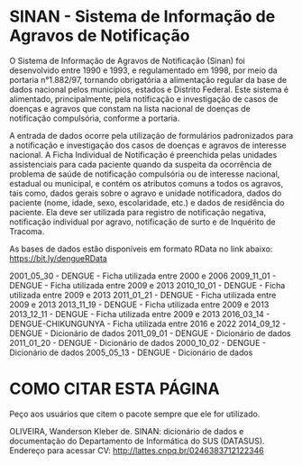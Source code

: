 # SINAN - Sistema de Informação de Agravos de Notificação

O Sistema de Informação de Agravos de Notificação (Sinan) foi desenvolvido entre 1990 e 1993, e regulamentado em 1998, por meio da portaria n°1.882/97, tornando obrigatória a alimentação regular da base de dados nacional pelos municípios, estados e Distrito Federal. Este sistema é alimentado, principalmente, pela notificação e investigação de casos de doenças e agravos que constam na lista nacional de doenças de notificação compulsória, conforme a portaria.

A entrada de dados ocorre pela utilização de formulários padronizados para a notificação e investigação dos casos de doenças e agravos de interesse nacional. A Ficha Individual de Notificação é preenchida pelas unidades assistenciais para cada paciente quando da suspeita da ocorrência de problema de saúde de notificação compulsória ou de interesse nacional, estadual ou municipal, e contém os atributos comuns a todos os agravos, tais como, dados gerais sobre o agravo e unidade notificadora, dados do paciente (nome, idade, sexo, escolaridade, etc.) e dados de residência do paciente. Ela deve ser utilizada para registro de notificação negativa, notificação individual por agravo, notificação de surto e de Inquérito de Tracoma.

As bases de dados estão disponíveis em formato RData no link abaixo: https://bit.ly/dengueRData

2001_05_30 - DENGUE - Ficha utilizada entre 2000 e 2006 2009_11_01 - DENGUE - Ficha utilizada entre 2009 e 2013 2010_10_01 - DENGUE - Ficha utilizada entre 2009 e 2013 2011_01_21 - DENGUE - Ficha utilizada entre 2009 e 2013 2013_11_19 - DENGUE - Ficha utilizada entre 2009 e 2013 2013_12_11 - DENGUE - Ficha utilizada entre 2009 e 2013 2016_03_14 - DENGUE-CHIKUNGUNYA - Ficha utilizada entre 2016 e 2022 2014_09_12 - DENGUE - Dicionário de dados 2011_09_01 - DENGUE - Dicionário de dados 2011_01_20 - DENGUE - Dicionário de dados 2000_10_02 - DENGUE - Dicionário de dados 2005_05_13 - DENGUE - Dicionário de dados

# COMO CITAR ESTA PÁGINA 

Peço aos usuários que citem o pacote sempre que ele for utilizado.

OLIVEIRA, Wanderson Kleber de. SINAN: dicionário de dados e documentação do Departamento de Informática do SUS (DATASUS). Endereço para acessar CV: http://lattes.cnpq.br/0246383712122346
